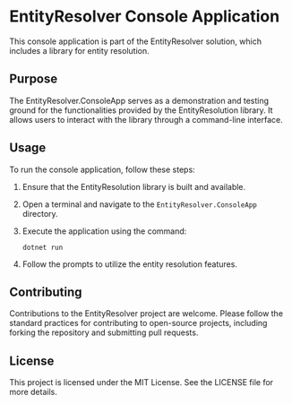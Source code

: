 # EntityResolver Console Application

This console application is part of the EntityResolver solution, which includes a library for entity resolution.

## Purpose

The EntityResolver.ConsoleApp serves as a demonstration and testing ground for the functionalities provided by the EntityResolution library. It allows users to interact with the library through a command-line interface.

## Usage

To run the console application, follow these steps:

1. Ensure that the EntityResolution library is built and available.
2. Open a terminal and navigate to the `EntityResolver.ConsoleApp` directory.
3. Execute the application using the command:

   ```
   dotnet run
   ```

4. Follow the prompts to utilize the entity resolution features.

## Contributing

Contributions to the EntityResolver project are welcome. Please follow the standard practices for contributing to open-source projects, including forking the repository and submitting pull requests.

## License

This project is licensed under the MIT License. See the LICENSE file for more details.